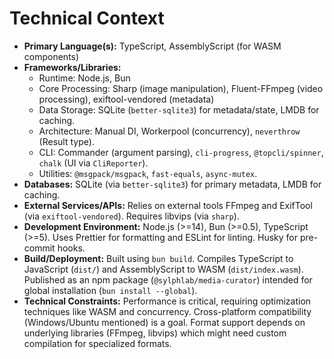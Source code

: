 <!-- Version: 0.4 | Last Updated: 2025-06-04 | Updated By: Cline -->

# Technical Context

- **Primary Language(s):** TypeScript, AssemblyScript (for WASM components)
- **Frameworks/Libraries:**
  - Runtime: Node.js, Bun
  - Core Processing: Sharp (image manipulation), Fluent-FFmpeg (video processing), exiftool-vendored (metadata)
  - Data Storage: SQLite (`better-sqlite3`) for metadata/state, LMDB for caching.
  - Architecture: Manual DI, Workerpool (concurrency), `neverthrow` (Result type).
  - CLI: Commander (argument parsing), `cli-progress`, `@topcli/spinner`, `chalk` (UI via `CliReporter`).
  - Utilities: `@msgpack/msgpack`, `fast-equals`, `async-mutex`.
- **Databases:** SQLite (via `better-sqlite3`) for primary metadata, LMDB for caching.
- **External Services/APIs:** Relies on external tools FFmpeg and ExifTool (via `exiftool-vendored`). Requires libvips (via `sharp`).
- **Development Environment:** Node.js (>=14), Bun (>=0.5), TypeScript (>=5). Uses Prettier for formatting and ESLint for linting. Husky for pre-commit hooks.
- **Build/Deployment:** Built using `bun build`. Compiles TypeScript to JavaScript (`dist/`) and AssemblyScript to WASM (`dist/index.wasm`). Published as an npm package (`@sylphlab/media-curator`) intended for global installation (`bun install --global`).
- **Technical Constraints:** Performance is critical, requiring optimization techniques like WASM and concurrency. Cross-platform compatibility (Windows/Ubuntu mentioned) is a goal. Format support depends on underlying libraries (FFmpeg, libvips) which might need custom compilation for specialized formats.
